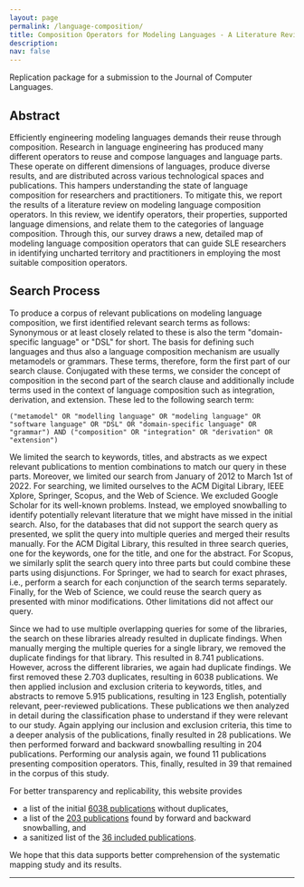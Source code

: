 ```yaml
---
layout: page
permalink: /language-composition/
title: Composition Operators for Modeling Languages - A Literature Review
description: 
nav: false
---
```


Replication package for a submission to the Journal of Computer Languages.  

## Abstract

Efficiently engineering modeling languages demands their reuse through composition. 
Research in language engineering has produced many different operators to reuse and compose languages and language parts. These operate on different dimensions of languages, produce diverse results, and are distributed across various technological spaces and publications. This hampers understanding the state of language composition for researchers and practitioners. To mitigate this, we report the results of a literature review on modeling language composition operators. In this review, we identify operators, their properties, supported language dimensions, and relate them to the categories of language composition. Through this, our survey draws a new, detailed map of modeling language composition operators that can guide SLE researchers in identifying uncharted territory and practitioners in employing the most suitable composition operators.

## Search Process

To produce a corpus of relevant publications on modeling language composition, we first identified relevant search terms as follows:
Synonymous or at least closely related to these is also the term "domain-specific language" or "DSL" for short.
The basis for defining such languages and thus also a language composition mechanism are usually metamodels or grammars.
These terms, therefore, form the first part of our search clause. 
Conjugated with these terms, we consider the concept of composition in the second part of the search clause and additionally include terms used in the context of language composition such as integration, derivation, and extension. 
These led to the following search term:
```
("metamodel" OR "modelling language" OR "modeling language" OR "software language" OR "DSL" OR "domain-specific language" OR "grammar") AND ("composition" OR "integration" OR "derivation" OR "extension")
```

We limited the search to keywords, titles, and abstracts as we expect relevant publications to mention combinations to match our query in these parts. 
Moreover, we limited our search from January of 2012 to March 1st of 2022. For searching, we limited ourselves to the ACM Digital Library, IEEE Xplore, Springer, Scopus, and the Web of Science. We excluded Google Scholar for its well-known problems.
Instead, we employed snowballing to identify potentially relevant literature that we might have missed in the initial search. Also, for the databases that did not support the search query as presented, we split the query into multiple queries and merged their results manually. For the ACM Digital Library, this resulted in three search queries, one for the keywords, one for the title, and one for the abstract. For Scopus, we similarly split the search query into three parts but could combine these parts using disjunctions. For Springer, we had to search for exact phrases, i.e., perform a search for each conjunction of the search terms separately. Finally, for the Web of Science, we could reuse the search query as presented with minor modifications. Other limitations did not affect our query.

Since we had to use multiple overlapping queries for some of the libraries, the search on these libraries already resulted in duplicate findings. When manually merging the multiple queries for a single library, we removed the duplicate findings for that library. This resulted in 8.741 publications. However, across the different libraries, we again had duplicate findings. We first removed these 2.703 duplicates, resulting in 6038 publications. We then applied inclusion and exclusion criteria to keywords, titles, and abstracts to remove 5.915 publications, resulting in 123 English, potentially relevant, peer-reviewed publications. These publications we then analyzed in detail during the classification phase to understand if they were relevant to our study. Again applying our inclusion and exclusion criteria, this time to a deeper analysis of the publications, finally resulted in 28 publications. We then performed forward and backward snowballing resulting in 204 publications. Performing our analysis again, we found 11 publications presenting composition operators. This, finally, resulted in 39 that remained in the corpus of this study.

For better transparency and replicability, this website provides
-   a list of the initial [6038 publications](../../downloads/replication/language-composition/Corpus_Candidates_Initial_Search.xlsx) without duplicates,
- a list of the [203 publications](../../downloads/replication/language-composition/Snowballing_Corpus_Candidates.xlsx) found by forward and backward snowballing, and
-   a sanitized list of the [36 included publications](../../downloads/replication/language-composition/Corpus.xlsx).

We hope that this data supports better comprehension of the systematic mapping study and its results.


---
